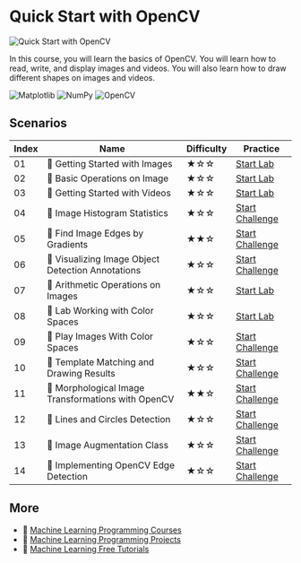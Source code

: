 # Quick Start with OpenCV

![Quick Start with OpenCV](https://cover-creator.labex.io/quick-start-with-opencv.png)

In this course, you will learn the basics of OpenCV. You will learn how to read, write, and display images and videos. You will also learn how to draw different shapes on images and videos.

![Matplotlib](https://img.shields.io/badge/Matplotlib-whitesmoke?style=for-the-badge&logo=matplotlib)
![NumPy](https://img.shields.io/badge/NumPy-whitesmoke?style=for-the-badge&logo=numpy)
![OpenCV](https://img.shields.io/badge/OpenCV-whitesmoke?style=for-the-badge&logo=opencv)


## Scenarios

|   Index | Name                                              | Difficulty   | Practice                                                                   |
|---------|---------------------------------------------------|--------------|----------------------------------------------------------------------------|
|      01 | 📖 Getting Started with Images                     | ★☆☆          | <a target='_blank' href='https://labex.io/labs/8438'>Start Lab</a>         |
|      02 | 📖 Basic Operations on Image                       | ★☆☆          | <a target='_blank' href='https://labex.io/labs/67174'>Start Lab</a>        |
|      03 | 📖 Getting Started with Videos                     | ★☆☆          | <a target='_blank' href='https://labex.io/labs/14766'>Start Lab</a>        |
|      04 | 🎯 Image Histogram Statistics                      | ★☆☆          | <a target='_blank' href='https://labex.io/labs/259076'>Start Challenge</a> |
|      05 | 🎯 Find Image Edges by Gradients                   | ★★☆          | <a target='_blank' href='https://labex.io/labs/259151'>Start Challenge</a> |
|      06 | 🎯 Visualizing Image Object Detection Annotations  | ★☆☆          | <a target='_blank' href='https://labex.io/labs/136088'>Start Challenge</a> |
|      07 | 📖 Arithmetic Operations on Images                 | ★☆☆          | <a target='_blank' href='https://labex.io/labs/38502'>Start Lab</a>        |
|      08 | 📖 Lab Working with Color Spaces                   | ★☆☆          | <a target='_blank' href='https://labex.io/labs/21417'>Start Lab</a>        |
|      09 | 🎯 Play Images With Color Spaces                   | ★☆☆          | <a target='_blank' href='https://labex.io/labs/8836'>Start Challenge</a>   |
|      10 | 🎯 Template Matching and Drawing Results           | ★☆☆          | <a target='_blank' href='https://labex.io/labs/9683'>Start Challenge</a>   |
|      11 | 🎯 Morphological Image Transformations with OpenCV | ★★☆          | <a target='_blank' href='https://labex.io/labs/9677'>Start Challenge</a>   |
|      12 | 🎯 Lines and Circles Detection                     | ★☆☆          | <a target='_blank' href='https://labex.io/labs/13393'>Start Challenge</a>  |
|      13 | 🎯 Image Augmentation Class                        | ★☆☆          | <a target='_blank' href='https://labex.io/labs/107208'>Start Challenge</a> |
|      14 | 🎯 Implementing OpenCV Edge Detection              | ★☆☆          | <a target='_blank' href='https://labex.io/labs/13391'>Start Challenge</a>  |

## More

- 🔗 [Machine Learning Programming Courses](https://github.com/labex-labs/awesome-programming-courses)
- 🔗 [Machine Learning Programming Projects](https://github.com/labex-labs/awesome-programming-projects)
- 🔗 [Machine Learning Free Tutorials](https://github.com/labex-labs/ml-free-tutorials)

